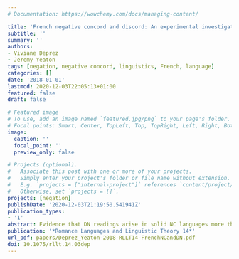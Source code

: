 ```yaml
---
# Documentation: https://wowchemy.com/docs/managing-content/

title: 'French negative concord and discord: An experimental investigation of contextual and prosodic disambiguation'
subtitle: ''
summary: ''
authors:
- Viviane Déprez
- Jeremy Yeaton
tags: [negation, negative concord, linguistics, French, language]
categories: []
date: '2018-01-01'
lastmod: 2020-12-03T22:05:13+01:00
featured: false
draft: false

# Featured image
# To use, add an image named `featured.jpg/png` to your page's folder.
# Focal points: Smart, Center, TopLeft, Top, TopRight, Left, Right, BottomLeft, Bottom, BottomRight.
image:
  caption: ''
  focal_point: ''
  preview_only: false

# Projects (optional).
#   Associate this post with one or more of your projects.
#   Simply enter your project's folder or file name without extension.
#   E.g. `projects = ["internal-project"]` references `content/project/deep-learning/index.md`.
#   Otherwise, set `projects = []`.
projects: [negation]
publishDate: '2020-12-03T21:19:50.541941Z'
publication_types:
- '1'
abstract: Evidence that DN readings arise in solid NC languages more than previously thought (Déprez et al. 2015) underscore the importance of investigating the factors governing their emergence to deepen our understanding of Negative Concord. This paper examines the roles of context and prosody in disambiguating simple French transitive sentences with two NCIs (personne, rien) experimentally. French speakers were recorded reading target sentences with NCIs in NC or DN eliciting contexts followed by a verification statement judged as T/F and analyzed as context-matching or not. Context-matching targets were extracted using Praat and analyzed using ProsodyPro (Xu 2013). Sentence contour, average pitch and F0 peak value on NCIs were compared across conditions. Our results provide solid evidence that in French, context influence interpretation and NC and DN interpretations are prosodically distinguished.
publication: '*Romance Languages and Linguistic Theory 14*'
url_pdf: papers/Deprez_Yeaton-2018-RLLT14-FrenchNCandDN.pdf
doi: 10.1075/rllt.14.03dep
---
```

